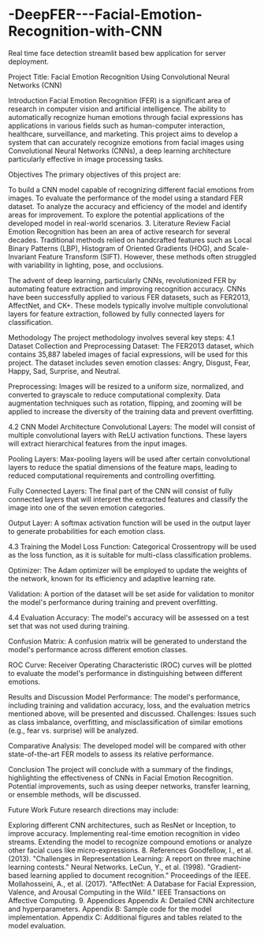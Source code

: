 # -DeepFER---Facial-Emotion-Recognition-with-CNN
Real time face detection streamlit based bew application for server deployment.

Project Title: Facial Emotion Recognition Using Convolutional Neural Networks (CNN)

Introduction Facial Emotion Recognition (FER) is a significant area of research in computer vision and artificial intelligence. The ability to automatically recognize human emotions through facial expressions has applications in various fields such as human-computer interaction, healthcare, surveillance, and marketing. This project aims to develop a system that can accurately recognize emotions from facial images using Convolutional Neural Networks (CNNs), a deep learning architecture particularly effective in image processing tasks.

Objectives The primary objectives of this project are:

To build a CNN model capable of recognizing different facial emotions from images. To evaluate the performance of the model using a standard FER dataset. To analyze the accuracy and efficiency of the model and identify areas for improvement. To explore the potential applications of the developed model in real-world scenarios. 3. Literature Review Facial Emotion Recognition has been an area of active research for several decades. Traditional methods relied on handcrafted features such as Local Binary Patterns (LBP), Histogram of Oriented Gradients (HOG), and Scale-Invariant Feature Transform (SIFT). However, these methods often struggled with variability in lighting, pose, and occlusions.

The advent of deep learning, particularly CNNs, revolutionized FER by automating feature extraction and improving recognition accuracy. CNNs have been successfully applied to various FER datasets, such as FER2013, AffectNet, and CK+. These models typically involve multiple convolutional layers for feature extraction, followed by fully connected layers for classification.

Methodology The project methodology involves several key steps:
4.1 Dataset Collection and Preprocessing Dataset: The FER2013 dataset, which contains 35,887 labeled images of facial expressions, will be used for this project. The dataset includes seven emotion classes: Angry, Disgust, Fear, Happy, Sad, Surprise, and Neutral.

Preprocessing: Images will be resized to a uniform size, normalized, and converted to grayscale to reduce computational complexity. Data augmentation techniques such as rotation, flipping, and zooming will be applied to increase the diversity of the training data and prevent overfitting.

4.2 CNN Model Architecture Convolutional Layers: The model will consist of multiple convolutional layers with ReLU activation functions. These layers will extract hierarchical features from the input images.

Pooling Layers: Max-pooling layers will be used after certain convolutional layers to reduce the spatial dimensions of the feature maps, leading to reduced computational requirements and controlling overfitting.

Fully Connected Layers: The final part of the CNN will consist of fully connected layers that will interpret the extracted features and classify the image into one of the seven emotion categories.

Output Layer: A softmax activation function will be used in the output layer to generate probabilities for each emotion class.

4.3 Training the Model Loss Function: Categorical Crossentropy will be used as the loss function, as it is suitable for multi-class classification problems.

Optimizer: The Adam optimizer will be employed to update the weights of the network, known for its efficiency and adaptive learning rate.

Validation: A portion of the dataset will be set aside for validation to monitor the model's performance during training and prevent overfitting.

4.4 Evaluation Accuracy: The model's accuracy will be assessed on a test set that was not used during training.

Confusion Matrix: A confusion matrix will be generated to understand the model's performance across different emotion classes.

ROC Curve: Receiver Operating Characteristic (ROC) curves will be plotted to evaluate the model's performance in distinguishing between different emotions.

Results and Discussion Model Performance: The model's performance, including training and validation accuracy, loss, and the evaluation metrics mentioned above, will be presented and discussed.
Challenges: Issues such as class imbalance, overfitting, and misclassification of similar emotions (e.g., fear vs. surprise) will be analyzed.

Comparative Analysis: The developed model will be compared with other state-of-the-art FER models to assess its relative performance.

Conclusion The project will conclude with a summary of the findings, highlighting the effectiveness of CNNs in Facial Emotion Recognition. Potential improvements, such as using deeper networks, transfer learning, or ensemble methods, will be discussed.

Future Work Future research directions may include:

Exploring different CNN architectures, such as ResNet or Inception, to improve accuracy. Implementing real-time emotion recognition in video streams. Extending the model to recognize compound emotions or analyze other facial cues like micro-expressions. 8. References Goodfellow, I., et al. (2013). "Challenges in Representation Learning: A report on three machine learning contests." Neural Networks. LeCun, Y., et al. (1998). "Gradient-based learning applied to document recognition." Proceedings of the IEEE. Mollahosseini, A., et al. (2017). "AffectNet: A Database for Facial Expression, Valence, and Arousal Computing in the Wild." IEEE Transactions on Affective Computing. 9. Appendices Appendix A: Detailed CNN architecture and hyperparameters. Appendix B: Sample code for the model implementation. Appendix C: Additional figures and tables related to the model evaluation.
